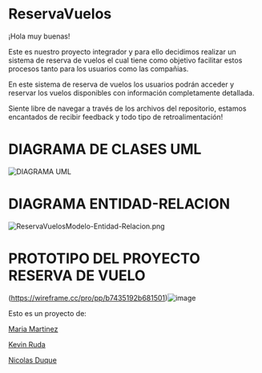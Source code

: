 # ReservaVuelos
¡Hola muy buenas!

Este es nuestro proyecto integrador y para ello decidimos realizar un sistema de reserva de vuelos el cual tiene como objetivo facilitar estos procesos tanto para los usuarios como las compañias.

En este sistema de reserva de vuelos los usuarios podrán acceder y reservar los vuelos disponibles con información completamente detallada.

Siente libre de navegar a través de los archivos del repositorio, estamos encantados de recibir feedback y todo tipo de retroalimentación!

# DIAGRAMA DE CLASES UML

![DIAGRAMA UML](https://github.com/ad-nicolas/ReservaVuelos/assets/92681721/ba89ad11-8b1d-44c9-a29c-be0bbfe6cb27)
# DIAGRAMA ENTIDAD-RELACION

![ReservaVuelosModelo-Entidad-Relacion.png](https://github.com/ad-nicolas/ReservaVuelos/assets/92681721/a8a4872f-791b-4036-9421-eda3e35ec61b)

# PROTOTIPO DEL PROYECTO RESERVA DE VUELO 

(https://wireframe.cc/pro/pp/b7435192b681501)![image](https://github.com/ad-nicolas/ReservaVuelos/assets/92681721/421d8d7c-dac0-455d-ba53-8e911bbd6b21)



Esto es un proyecto de:

[Maria Martinez](https://github.com/Mariayey12)

[Kevin Ruda](https://github.com/ElKev117)

[Nicolas Duque](https://github.com/ad-nicolas)
